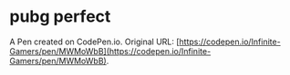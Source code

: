 # pubg perfect

A Pen created on CodePen.io. Original URL: [https://codepen.io/Infinite-Gamers/pen/MWMoWbB](https://codepen.io/Infinite-Gamers/pen/MWMoWbB).

